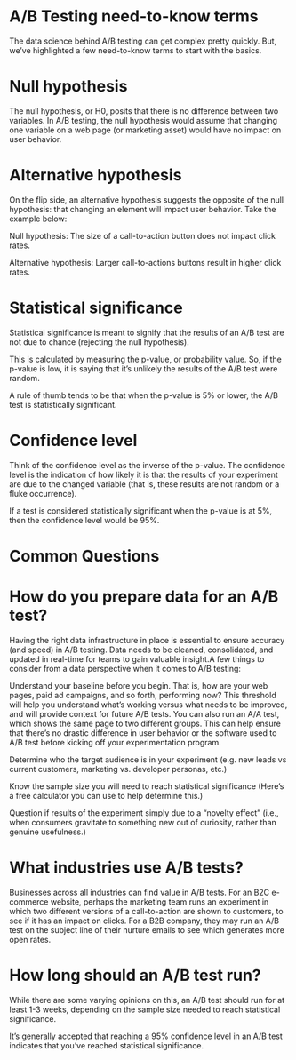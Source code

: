 # A/B Testing need-to-know terms
The data science behind A/B testing can get complex pretty quickly. But, we’ve highlighted a few need-to-know terms to start with the basics. 

# Null hypothesis 
The null hypothesis, or H0, posits that there is no difference between two variables. In A/B testing, the null hypothesis would assume that changing one variable on a web page (or marketing asset) would have no impact on user behavior.  

# Alternative hypothesis 
On the flip side, an alternative hypothesis suggests the opposite of the null hypothesis: that changing an element will impact user behavior. Take the example below: 

Null hypothesis: The size of a call-to-action button does not impact click rates. 

Alternative hypothesis: Larger call-to-actions buttons result in higher click rates. 

# Statistical significance
Statistical significance is meant to signify that the results of an A/B test are not due to chance (rejecting the null hypothesis). 

This is calculated by measuring the p-value, or probability value. So, if the p-value is low, it is saying that it’s unlikely the results of the A/B test were random. 

A rule of thumb tends to be that when the p-value is 5% or lower, the A/B test is statistically significant. 

# Confidence level
Think of the confidence level as the inverse of the p-value. The confidence level is the indication of how likely it is that the results of your experiment are due to the changed variable (that is, these results are not random or a fluke occurrence). 

If a test is considered statistically significant when the p-value is at 5%, then the confidence level would be 95%.

# Common Questions

# How do you prepare data for an A/B test?
Having the right data infrastructure in place is essential to ensure accuracy (and speed) in A/B testing. Data needs to be cleaned, consolidated, and updated in real-time for teams to gain valuable insight.A few things to consider from a data perspective when it comes to A/B testing:

Understand your baseline before you begin. That is, how are your web pages, paid ad campaigns, and so forth, performing now? This threshold will help you understand what’s working versus what needs to be improved, and will provide context for future A/B tests. You can also run an A/A test, which shows the same page to two different groups. This can help ensure that there’s no drastic difference in user behavior or the software used to A/B test before kicking off your experimentation program.

Determine who the target audience is in your experiment (e.g. new leads vs current customers, marketing vs. developer personas, etc.)

Know the sample size you will need to reach statistical significance (Here’s a free calculator you can use to help determine this.)

Question if results of the experiment simply due to a “novelty effect” (i.e., when consumers gravitate to something new out of curiosity, rather than genuine usefulness.)

# What industries use A/B tests?
Businesses across all industries can find value in A/B tests. For an B2C e-commerce website, perhaps the marketing team runs an experiment in which two different versions of a call-to-action are shown to customers, to see if it has an impact on clicks. For a B2B company, they may run an A/B test on the subject line of their nurture emails to see which generates more open rates.

# How long should an A/B test run?
While there are some varying opinions on this, an A/B test should run for at least 1-3 weeks, depending on the sample size needed to reach statistical significance.

It’s generally accepted that reaching a 95% confidence level in an A/B test indicates that you’ve reached statistical significance.
